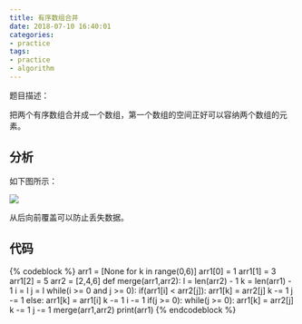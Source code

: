 ```yaml
---
title: 有序数组合并
date: 2018-07-10 16:40:01
categories:
- practice
tags:
- practice
- algorithm
---
```

题目描述：

把两个有序数组合并成一个数组，第一个数组的空间正好可以容纳两个数组的元素。

<!-- more -->

## 分析

如下图所示：

![](/images/practice/9_0.png)

从后向前覆盖可以防止丢失数据。

## 代码

{% codeblock %}
arr1 = [None for k in range(0,6)]
arr1[0] = 1
arr1[1] = 3
arr1[2] = 5
arr2 = [2,4,6]
def merge(arr1,arr2):
    l = len(arr2) - 1
    k = len(arr1) - 1
    i = l
    j = l
    while(i >= 0 and j >= 0):
        if(arr1[i] < arr2[j]):
            arr1[k] = arr2[j]
            k -= 1
            j -= 1
        else:
            arr1[k] = arr1[i]
            k -= 1
            i -= 1
    if(j >= 0):
        while(j >= 0):
            arr1[k] = arr2[j]
            k -= 1
            j -= 1
merge(arr1,arr2)
print(arr1)
{% endcodeblock %}


